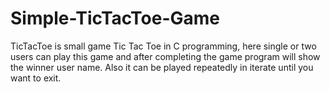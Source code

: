 # Simple-TicTacToe-Game
TicTacToe is small game Tic Tac Toe in C programming, here single or two users can play this game and after completing the game program will show the winner user name. Also it can be played repeatedly in iterate until you  want to exit.
